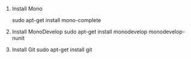 1. Install Mono
   
   sudo apt-get install mono-complete


2. Install MonoDevelop
   sudo apt-get install  monodevelop  monodevelop-nunit

3. Install Git
   sudo apt-get install git